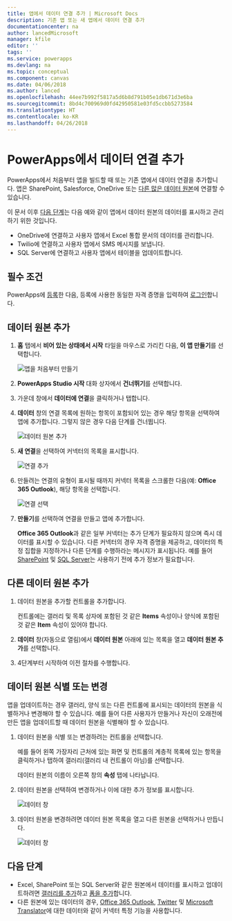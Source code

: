 ```yaml
---
title: 앱에서 데이터 연결 추가 | Microsoft Docs
description: 기존 앱 또는 새 앱에서 데이터 연결 추가
documentationcenter: na
author: lancedMicrosoft
manager: kfile
editor: ''
tags: ''
ms.service: powerapps
ms.devlang: na
ms.topic: conceptual
ms.component: canvas
ms.date: 04/06/2018
ms.author: lanced
ms.openlocfilehash: 44ee7b992f5817a5d6b8d791b05e1db671d3e6ba
ms.sourcegitcommit: 8bd4c700969d0fd42950581e03fd5ccbb5273584
ms.translationtype: HT
ms.contentlocale: ko-KR
ms.lasthandoff: 04/26/2018
---
```

# <a name="add-a-data-connection-in-powerapps"></a>PowerApps에서 데이터 연결 추가
PowerApps에서 처음부터 앱을 빌드할 때 또는 기존 앱에서 데이터 연결을 추가합니다. 앱은 SharePoint, Salesforce, OneDrive 또는 [다른 많은 데이터 원본](connections-list.md)에 연결할 수 있습니다.

이 문서 이후 [다음 단계](#next-steps)는 다음 예와 같이 앱에서 데이터 원본의 데이터를 표시하고 관리하기 위한 것입니다.

* OneDrive에 연결하고 사용자 앱에서 Excel 통합 문서의 데이터를 관리합니다.
* Twilio에 연결하고 사용자 앱에서 SMS 메시지를 보냅니다.
* SQL Server에 연결하고 사용자 앱에서 테이블을 업데이트합니다.

## <a name="prerequisites"></a>필수 조건
PowerApps에 [등록](../signup-for-powerapps.md)한 다음, 등록에 사용한 동일한 자격 증명을 입력하여 [로그인](http://web.powerapps.com)합니다.

## <a name="add-a-data-source"></a>데이터 원본 추가
1. **홈** 탭에서 **비어 있는 상태에서 시작** 타일을 마우스로 가리킨 다음, **이 앱 만들기**를 선택합니다.

    ![앱을 처음부터 만들기](./media/add-data-connection/blank-app-tile.png)

1. **PowerApps Studio 시작** 대화 상자에서 **건너뛰기**를 선택합니다.

3. 가운데 창에서 **데이터에 연결**을 클릭하거나 탭합니다.

4. **데이터** 창의 연결 목록에 원하는 항목이 포함되어 있는 경우 해당 항목을 선택하여 앱에 추가합니다. 그렇지 않은 경우 다음 단계를 건너뜁니다.

    ![데이터 원본 추가](./media/add-data-connection/choose-existing-connections.png)

5. **새 연결**을 선택하여 커넥터의 목록을 표시합니다.

    ![연결 추가](./media/add-data-connection/new-connection.png)

6. 만들려는 연결의 유형이 표시될 때까지 커넥터 목록을 스크롤한 다음(예: **Office 365 Outlook**), 해당 항목을 선택합니다.

    ![연결 선택](./media/add-data-connection/choose-connection.png)

7. **만들기**를 선택하여 연결을 만들고 앱에 추가합니다.

    **Office 365 Outlook**과 같은 일부 커넥터는 추가 단계가 필요하지 않으며 즉시 데이터를 표시할 수 있습니다. 다른 커넥터의 경우 자격 증명을 제공하고, 데이터의 특정 집합을 지정하거나 다른 단계를 수행하라는 메시지가 표시됩니다. 예를 들어 [SharePoint](connections/connection-sharepoint-online.md) 및 [SQL Server](connections/connection-azure-sqldatabase.md)는 사용하기 전에 추가 정보가 필요합니다.

## <a name="add-another-data-source"></a>다른 데이터 원본 추가
1. 데이터 원본을 추가할 컨트롤을 추가합니다.

    컨트롤에는 갤러리 및 목록 상자에 포함된 것 같은 **Items** 속성이나 양식에 포함된 것 같은 **Item** 속성이 있어야 합니다.

1. **데이터** 창(자동으로 열림)에서 **데이터 원본** 아래에 있는 목록을 열고 **데이터 원본 추가**를 선택합니다.

1. 4단계부터 시작하여 이전 절차를 수행합니다.

## <a name="identify-or-change-a-data-source"></a>데이터 원본 식별 또는 변경
앱을 업데이트하는 경우 갤러리, 양식 또는 다른 컨트롤에 표시되는 데이터의 원본을 식별하거나 변경해야 할 수 있습니다. 예를 들어 다른 사용자가 만들거나 자신이 오래전에 만든 앱을 업데이트할 때 데이터 원본을 식별해야 할 수 있습니다.

1. 데이터 원본을 식별 또는 변경하려는 컨트롤을 선택합니다.

    예를 들어 왼쪽 가장자리 근처에 있는 화면 및 컨트롤의 계층적 목록에 있는 항목을 클릭하거나 탭하여 갤러리(갤러리 내 컨트롤이 아님)를 선택합니다.

    데이터 원본의 이름이 오른쪽 창의 **속성** 탭에 나타납니다.

2. 데이터 원본을 선택하여 변경하거나 이에 대한 추가 정보를 표시합니다.

    ![데이터 창](./media/add-data-connection/data-pane.png)

3. 데이터 원본을 변경하려면 데이터 원본 목록을 열고 다른 원본을 선택하거나 만듭니다.

     ![데이터 창](./media/add-data-connection/datasource-list.png)

## <a name="next-steps"></a>다음 단계
* Excel, SharePoint 또는 SQL Server와 같은 원본에서 데이터를 표시하고 업데이트하려면 [갤러리를 추가](add-gallery.md)하고 [폼을 추가](add-form.md)합니다.
* 다른 원본에 있는 데이터의 경우, [Office 365 Outlook](connections/connection-office365-outlook.md), [Twitter](connections/connection-twitter.md) 및 [Microsoft Translator](connections/connection-microsoft-translator.md)에 대한 데이터와 같이 커넥터 특정 기능을 사용합니다.
